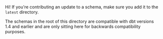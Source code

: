 Hi! If you're contributing an update to a schema, make sure you add it to the `latest` directory. 

The schemas in the root of this directory are compatible with dbt versions 1.4 and earlier and are only sitting here for backwards compatibility purposes.
